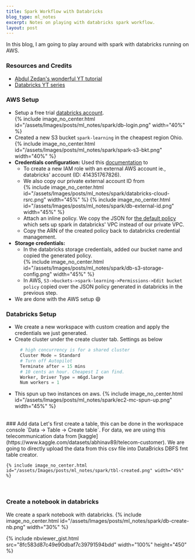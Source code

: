 ```yaml
---
title: Spark Workflow with Databricks
blog_type: ml_notes
excerpt: Notes on playing with databricks spark workflow.
layout: post
---
```



In this blog, I am going to play around with spark with databricks running on AWS.

### Resources and Credits
- [Abdul Zedan's wonderful YT tutorial](https://www.youtube.com/watch?v=Ocdv0Z4rwTQ)
- [Databricks YT series](https://youtu.be/TeFXA2imXCs)


### AWS Setup
- Setup a free trial [databricks account](https://www.databricks.com/try-databricks).<br/>
{% include image_no_center.html id="/assets/Images/posts/ml_notes/spark/db-login.png" width="40%" %}
- Created a new S3 bucket `spark-learning` in the cheapest region Ohio.
{% include image_no_center.html id="/assets/Images/posts/ml_notes/spark/spark-s3-bkt.png" width="40%" %}
- **Credentials configuration:** Used this [documentation](https://docs.databricks.com/administration-guide/account-api/iam-role.html) to
  * To create a new IAM role with an external AWS account ie., databricks' account (ID: 414351767826).
  * We also copy our private external account ID from <br/>
    {% include image_no_center.html id="/assets/Images/posts/ml_notes/spark/databricks-cloud-rsrc.png" width="45%" %}
    {% include image_no_center.html id="/assets/Images/posts/ml_notes/spark/db-external-id.png" width="45%" %}
  * Attach an inline policy. We copy the JSON for [the default policy](https://docs.databricks.com/administration-guide/account-api/iam-role.html#default-policy) 
  which sets up spark in databricks' VPC instead of our private VPC.
  * Copy the ARN of the created policy back to databricks credential management.
- **Storage credentials:**
  * In the databricks storage credentials, added our bucket name and copied the generated policy.<br/>
    {% include image_no_center.html id="/assets/Images/posts/ml_notes/spark/db-s3-storage-config.png" width="45%" %}
  * In AWS, `S3->buckets->spark-learning->Permissions->Edit bucket policy` copied over the
  JSON policy generated in databricks in the previous step.
- We are done with the AWS setup 😄

### Databricks Setup
- We create a new workspace with custom creation and apply the credentials we just generated.
- Create cluster under the create cluster tab. Settings as below
  ``` python
    # high concurrency is for a shared cluster
    Cluster Mode = Standard
    # Turn off Autopilot
    Terminate after = 15 mins
    # 10 cents an hour. Cheapest I can find.
    Worker, Driver Type = m6gd.large
    Num workers = 1 
  ```
- This spun up two instances on aws.
    {% include image_no_center.html id="/assets/Images/posts/ml_notes/spark/ec2-mc-spun-up.png" width="45%" %}
<br/>
### Add data
Let's first create a table, this can be done in the workspace console
`Data -> Table -> Create table`. For data, we are using this telecommunication data from
[kaggle](https://www.kaggle.com/datasets/abhinav89/telecom-customer). We are going
to directly upload the data from this csv file into DataBricks DBFS fmt table creator.

    {% include image_no_center.html id="/assets/Images/posts/ml_notes/spark/tbl-created.png" width="45%" %}
<br/>

### Create a notebook in databricks
We create a spark notebook with databricks.
    {% include image_no_center.html id="/assets/Images/posts/ml_notes/spark/db-create-nb.png" width="30%" %}

{% include nbviewer_gist.html src="8fc583d87c49e90dbaf7c39791594bdd" width="100%" height="450" %}
